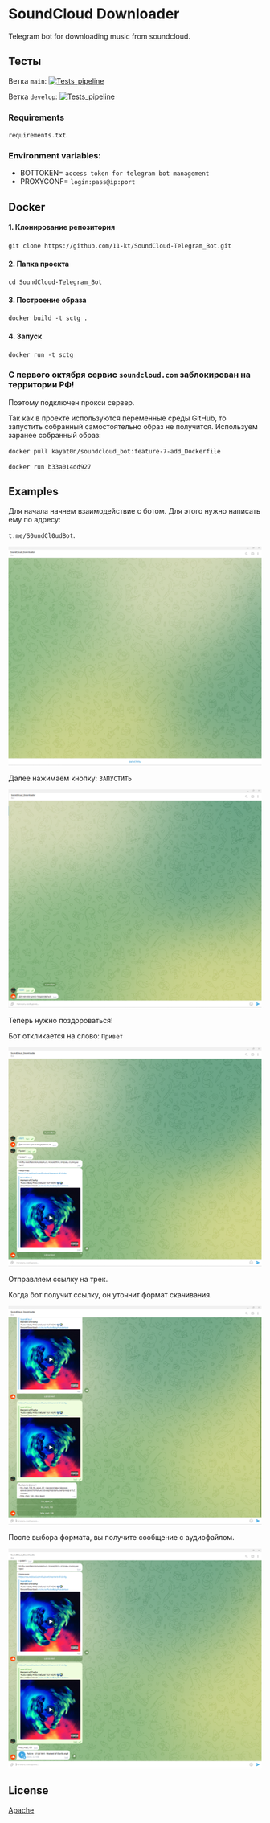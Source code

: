 # SoundCloud Downloader
Telegram bot for downloading music from soundcloud.

## Тесты

Ветка `main`: [![Tests_pipeline](https://github.com/11-kt/SoundCloud-Telegram_Bot/actions/workflows/tests.yml/badge.svg?branch=main)](https://github.com/11-kt/SoundCloud-Telegram_Bot/actions/workflows/tests.yml)

Ветка `develop`: [![Tests_pipeline](https://github.com/11-kt/SoundCloud-Telegram_Bot/actions/workflows/tests.yml/badge.svg?branch=develop)](https://github.com/11-kt/SoundCloud-Telegram_Bot/actions/workflows/tests.yml)


### Requirements
`requirements.txt`.

### Environment variables:
- BOTTOKEN= `access token for telegram bot management`
- PROXYCONF= `login:pass@ip:port`

## Docker

#### 1. Клонирование репозитория

`git clone https://github.com/11-kt/SoundCloud-Telegram_Bot.git`

#### 2. Папка проекта

`cd SoundCloud-Telegram_Bot`

#### 3. Построение образа

`docker build -t sctg .`

#### 4. Запуск

`docker run -t sctg`

### С первого октября сервис  `soundcloud.com` заблокирован на территории РФ!
Поэтому подключен прокси сервер.

Так как в проекте используются переменные среды GitHub, то запустить собранный самостоятельно образ не получится.
Используем заранее собранный образ: 

`docker pull kayat0n/soundcloud_bot:feature-7-add_Dockerfile`

`docker run b33a014dd927`

## Examples
Для начала начнем взаимодействие с ботом.
Для этого нужно написать ему по адресу: 

`t.me/S0undCl0udBot`.

![](./screens/find_bot.png)

Далее нажимаем кнопку: `ЗАПУСТИТЬ`

![](./screens/start.png)

Теперь нужно поздороваться!

Бот откликается на слово: `Привет`

![](./screens/say_hi.png)

Отправляем ссылку на трек.

Когда бот получит ссылку, он уточнит формат скачивания.

![](./screens/pick_format.png)

После выбора формата, вы получите сообщение с аудиофайлом.

![](./screens/results.png)

## License

[Apache](./LICENSE)